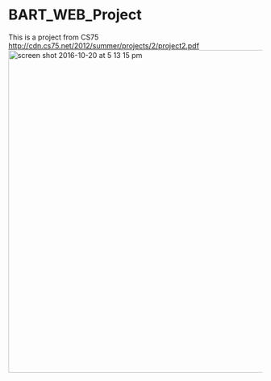 # BART_WEB_Project
This is a project from CS75
http://cdn.cs75.net/2012/summer/projects/2/project2.pdf
<img width="641" alt="screen shot 2016-10-20 at 5 13 15 pm" src="https://cloud.githubusercontent.com/assets/7026421/19582373/b682b4c8-96e8-11e6-9f5f-2921975983d4.png">

